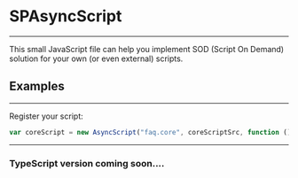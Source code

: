 # SPAsyncScript  

---  

This small JavaScript file can help you implement SOD (Script On Demand) solution for your own (or even external) scripts.  

## Examples  

---  

Register your script:    

```javascript
var coreScript = new AsyncScript("faq.core", coreScriptSrc, function () { $("#head").replaceWith(FAQRS.PageTitle); });
```
  
---  
### TypeScript version coming soon....